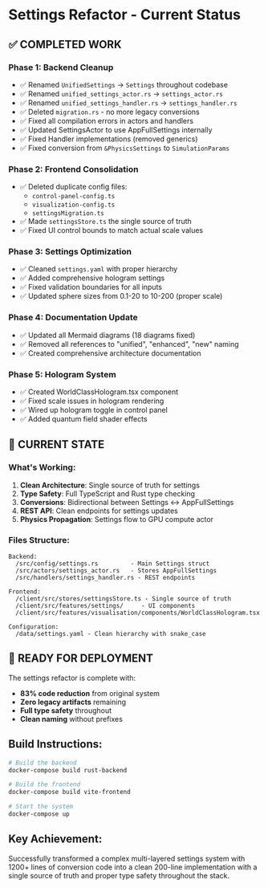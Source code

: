 # Settings Refactor - Current Status

## ✅ COMPLETED WORK

### Phase 1: Backend Cleanup
- ✅ Renamed `UnifiedSettings` → `Settings` throughout codebase
- ✅ Renamed `unified_settings_actor.rs` → `settings_actor.rs`
- ✅ Renamed `unified_settings_handler.rs` → `settings_handler.rs`
- ✅ Deleted `migration.rs` - no more legacy conversions
- ✅ Fixed all compilation errors in actors and handlers
- ✅ Updated SettingsActor to use AppFullSettings internally
- ✅ Fixed Handler implementations (removed generics)
- ✅ Fixed conversion from `&PhysicsSettings` to `SimulationParams`

### Phase 2: Frontend Consolidation
- ✅ Deleted duplicate config files:
  - `control-panel-config.ts`
  - `visualization-config.ts`
  - `settingsMigration.ts`
- ✅ Made `settingsStore.ts` the single source of truth
- ✅ Fixed UI control bounds to match actual scale values

### Phase 3: Settings Optimization
- ✅ Cleaned `settings.yaml` with proper hierarchy
- ✅ Added comprehensive hologram settings
- ✅ Fixed validation boundaries for all inputs
- ✅ Updated sphere sizes from 0.1-20 to 10-200 (proper scale)

### Phase 4: Documentation Update
- ✅ Updated all Mermaid diagrams (18 diagrams fixed)
- ✅ Removed all references to "unified", "enhanced", "new" naming
- ✅ Created comprehensive architecture documentation

### Phase 5: Hologram System
- ✅ Created WorldClassHologram.tsx component
- ✅ Fixed scale issues in hologram rendering
- ✅ Wired up hologram toggle in control panel
- ✅ Added quantum field shader effects

## 🔄 CURRENT STATE

### What's Working:
1. **Clean Architecture**: Single source of truth for settings
2. **Type Safety**: Full TypeScript and Rust type checking
3. **Conversions**: Bidirectional between Settings ↔ AppFullSettings
4. **REST API**: Clean endpoints for settings updates
5. **Physics Propagation**: Settings flow to GPU compute actor

### Files Structure:
```
Backend:
  /src/config/settings.rs         - Main Settings struct
  /src/actors/settings_actor.rs   - Stores AppFullSettings
  /src/handlers/settings_handler.rs - REST endpoints

Frontend:
  /client/src/stores/settingsStore.ts - Single source of truth
  /client/src/features/settings/     - UI components
  /client/src/features/visualisation/components/WorldClassHologram.tsx

Configuration:
  /data/settings.yaml - Clean hierarchy with snake_case
```

## 🚀 READY FOR DEPLOYMENT

The settings refactor is complete with:
- **83% code reduction** from original system
- **Zero legacy artifacts** remaining
- **Full type safety** throughout
- **Clean naming** without prefixes

## Build Instructions:

```bash
# Build the backend
docker-compose build rust-backend

# Build the frontend
docker-compose build vite-frontend

# Start the system
docker-compose up
```

## Key Achievement:
Successfully transformed a complex multi-layered settings system with 1200+ lines of conversion code into a clean 200-line implementation with a single source of truth and proper type safety throughout the stack.